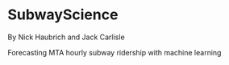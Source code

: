 # SubwayScience
By Nick Haubrich and Jack Carlisle

Forecasting MTA hourly subway ridership with machine learning

